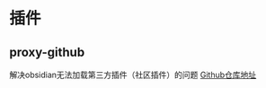 # 插件

## proxy-github

解决obsidian无法加载第三方插件（社区插件）的问题 [Github仓库地址](https://github.com/juqkai/obsidian-proxy-github)

